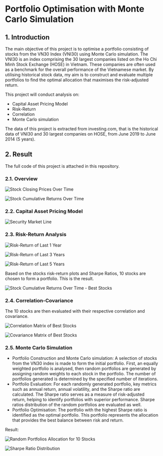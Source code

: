 # Portfolio Optimisation with Monte Carlo Simulation

## 1. Introduction

The main objective of this project is to optimise a portfolio consisting of stocks from the VN30 Index (VNI30) using Monte Carlo simulation. The VNI30 is an index comprising the 30 largest companies listed on the Ho Chi Minh Stock Exchange (HOSE) in Vietnam. These companies are often used as a benchmark for the overall performance of the Vietnamese market. By utilising historical stock data, my aim is to construct and evaluate multiple portfolios to find the optimal allocation that maximises the risk-adjusted return.

This project will conduct analysis on:
- Capital Asset Pricing Model
- Risk-Return
- Correlation
- Monte Carlo simulation

The data of this project is extracted from investing.com, that is the historical data of VNI30 and 30 largest companies on HOSE, from June 2019 to June 2014 (5 years).

## 2. Result

The full code of this project is attached in this repository.

### 2.1. Overview

![Stock Closing Prices Over Time](https://github.com/namanh-ph/Portfolio-Optimisation-with-Monte-Carlo-Simulation/blob/main/Images/1.%20Stock%20Closing%20Prices%20Over%20Time.png)

![Stock Cumulative Returns Over Time](https://github.com/namanh-ph/Portfolio-Optimisation-with-Monte-Carlo-Simulation/blob/main/Images/2.%20Stock%20Cumulative%20Returns%20Over%20Time.png)

### 2.2. Capital Asset Pricing Model

![Security Market Line](https://github.com/namanh-ph/Portfolio-Optimisation-with-Monte-Carlo-Simulation/blob/main/Images/3.%20Security%20Market%20Line.png)

### 2.3. Risk-Return Analysis

![Risk-Return of Last 1 Year](https://github.com/namanh-ph/Portfolio-Optimisation-with-Monte-Carlo-Simulation/blob/main/Images/4.%20Risk-Return%20of%20Last%201%20Year.png)

![Risk-Return of Last 3 Years](https://github.com/namanh-ph/Portfolio-Optimisation-with-Monte-Carlo-Simulation/blob/main/Images/5.%20Risk-Return%20of%20Last%203%20Years.png)

![Risk-Return of Last 5 Years](https://github.com/namanh-ph/Portfolio-Optimisation-with-Monte-Carlo-Simulation/blob/main/Images/6.%20Risk-Return%20of%20Last%205%20Years.png)

Based on the stocks risk-return plots and Sharpe Ratios, 10 stocks are chosen to form a portfolio. This is the result.

![Stock Cumulative Returns Over Time - Best Stocks](https://github.com/namanh-ph/Portfolio-Optimisation-with-Monte-Carlo-Simulation/blob/main/Images/7.%20Stock%20Cumulative%20Returns%20Over%20Time%20-%20Best%20Stocks.png)

### 2.4. Correlation-Covariance

The 10 stocks are then evaluated with their respective correlation and covariance.

![Correlation Matrix of Best Stocks](https://github.com/namanh-ph/Portfolio-Optimisation-with-Monte-Carlo-Simulation/blob/main/Images/8.%20Correlation%20Matrix%20of%20Best%20Stocks.png)

![Covariance Matrix of Best Stocks](https://github.com/namanh-ph/Portfolio-Optimisation-with-Monte-Carlo-Simulation/blob/main/Images/9.%20Covariance%20Matrix%20of%20Best%20Stocks.png)

### 2.5. Monte Carlo Simulation

- Portfolio Construction and Monte Carlo simulation: A selection of stocks from the VN30 index is made to form the initial portfolio. First, an equally weighted portfolio is analysed, then random portfolios are generated by assigning random weights to each stock in the portfolio. The number of portfolios generated is determined by the specified number of iterations.
- Portfolio Evaluation: For each randomly generated portfolio, key metrics such as annual return, annual volatility, and the Sharpe ratio are calculated. The Sharpe ratio serves as a measure of risk-adjusted return, helping to identify portfolios with superior performance. Sharpe ratios distribution of the random portfolios are evaluated as well.
- Portfolio Optimisation: The portfolio with the highest Sharpe ratio is identified as the optimal portfolio. This portfolio represents the allocation that provides the best balance between risk and return.

Result:

![Random Portfolios Allocation for 10 Stocks](https://github.com/namanh-ph/Portfolio-Optimisation-with-Monte-Carlo-Simulation/blob/main/Images/10.%20Random%20Portfolios%20Allocation%20for%2010%20Stocks.png)

![Sharpe Ratio Distribution](https://github.com/namanh-ph/Portfolio-Optimisation-with-Monte-Carlo-Simulation/blob/main/Images/11.%20Sharpe%20Ratio%20Distribution.png)
